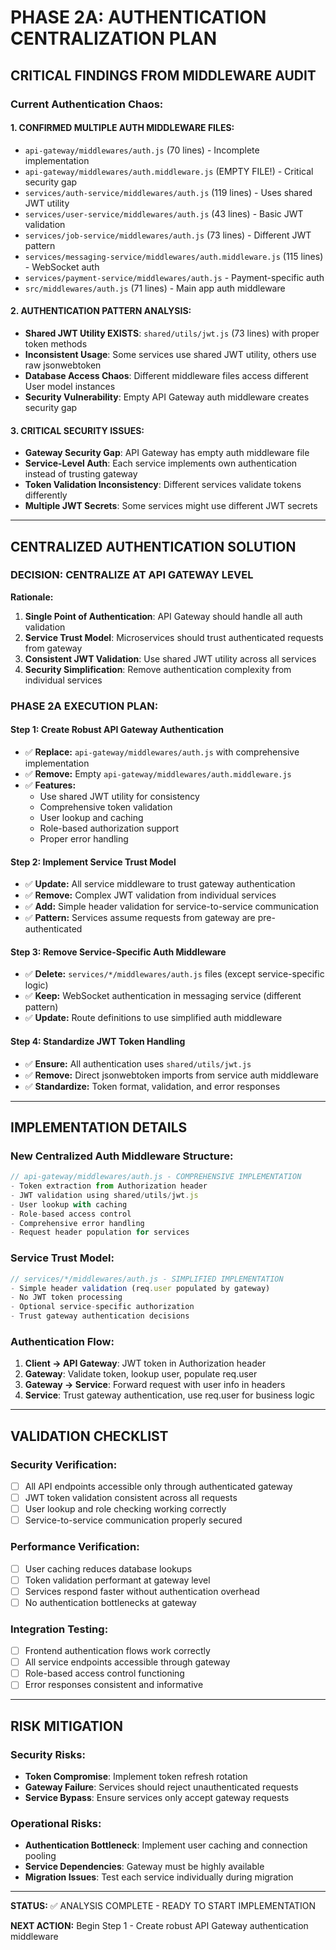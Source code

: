 # PHASE 2A: AUTHENTICATION CENTRALIZATION PLAN

## CRITICAL FINDINGS FROM MIDDLEWARE AUDIT

### **Current Authentication Chaos:**

#### **1. CONFIRMED MULTIPLE AUTH MIDDLEWARE FILES:**
- `api-gateway/middlewares/auth.js` (70 lines) - Incomplete implementation
- `api-gateway/middlewares/auth.middleware.js` (EMPTY FILE!) - Critical security gap
- `services/auth-service/middlewares/auth.js` (119 lines) - Uses shared JWT utility  
- `services/user-service/middlewares/auth.js` (43 lines) - Basic JWT validation
- `services/job-service/middlewares/auth.js` (73 lines) - Different JWT pattern
- `services/messaging-service/middlewares/auth.middleware.js` (115 lines) - WebSocket auth
- `services/payment-service/middlewares/auth.js` - Payment-specific auth
- `src/middlewares/auth.js` (71 lines) - Main app auth middleware

#### **2. AUTHENTICATION PATTERN ANALYSIS:**
- **Shared JWT Utility EXISTS**: `shared/utils/jwt.js` (73 lines) with proper token methods
- **Inconsistent Usage**: Some services use shared JWT utility, others use raw jsonwebtoken
- **Database Access Chaos**: Different middleware files access different User model instances
- **Security Vulnerability**: Empty API Gateway auth middleware creates security gap

#### **3. CRITICAL SECURITY ISSUES:**
- **Gateway Security Gap**: API Gateway has empty auth middleware file
- **Service-Level Auth**: Each service implements own authentication instead of trusting gateway
- **Token Validation Inconsistency**: Different services validate tokens differently
- **Multiple JWT Secrets**: Some services might use different JWT secrets

---

## CENTRALIZED AUTHENTICATION SOLUTION

### **DECISION: CENTRALIZE AT API GATEWAY LEVEL**

**Rationale:**
1. **Single Point of Authentication**: API Gateway should handle all auth validation
2. **Service Trust Model**: Microservices should trust authenticated requests from gateway
3. **Consistent JWT Validation**: Use shared JWT utility across all services
4. **Security Simplification**: Remove authentication complexity from individual services

### **PHASE 2A EXECUTION PLAN:**

#### **Step 1: Create Robust API Gateway Authentication**
- ✅ **Replace:** `api-gateway/middlewares/auth.js` with comprehensive implementation
- ✅ **Remove:** Empty `api-gateway/middlewares/auth.middleware.js` 
- ✅ **Features:**
  - Use shared JWT utility for consistency
  - Comprehensive token validation
  - User lookup and caching
  - Role-based authorization support
  - Proper error handling

#### **Step 2: Implement Service Trust Model**  
- ✅ **Update:** All service middleware to trust gateway authentication
- ✅ **Remove:** Complex JWT validation from individual services
- ✅ **Add:** Simple header validation for service-to-service communication
- ✅ **Pattern:** Services assume requests from gateway are pre-authenticated

#### **Step 3: Remove Service-Specific Auth Middleware**
- ✅ **Delete:** `services/*/middlewares/auth.js` files (except service-specific logic)
- ✅ **Keep:** WebSocket authentication in messaging service (different pattern)
- ✅ **Update:** Route definitions to use simplified auth middleware

#### **Step 4: Standardize JWT Token Handling**
- ✅ **Ensure:** All authentication uses `shared/utils/jwt.js`
- ✅ **Remove:** Direct jsonwebtoken imports from service auth middleware
- ✅ **Standardize:** Token format, validation, and error responses

---

## IMPLEMENTATION DETAILS

### **New Centralized Auth Middleware Structure:**
```javascript
// api-gateway/middlewares/auth.js - COMPREHENSIVE IMPLEMENTATION
- Token extraction from Authorization header
- JWT validation using shared/utils/jwt.js  
- User lookup with caching
- Role-based access control
- Comprehensive error handling
- Request header population for services
```

### **Service Trust Model:**
```javascript
// services/*/middlewares/auth.js - SIMPLIFIED IMPLEMENTATION  
- Simple header validation (req.user populated by gateway)
- No JWT token processing
- Optional service-specific authorization
- Trust gateway authentication decisions
```

### **Authentication Flow:**
1. **Client → API Gateway**: JWT token in Authorization header
2. **Gateway**: Validate token, lookup user, populate req.user
3. **Gateway → Service**: Forward request with user info in headers
4. **Service**: Trust gateway authentication, use req.user for business logic

---

## VALIDATION CHECKLIST

### **Security Verification:**
- [ ] All API endpoints accessible only through authenticated gateway
- [ ] JWT token validation consistent across all requests
- [ ] User lookup and role checking working correctly
- [ ] Service-to-service communication properly secured

### **Performance Verification:**
- [ ] User caching reduces database lookups
- [ ] Token validation performant at gateway level
- [ ] Services respond faster without authentication overhead
- [ ] No authentication bottlenecks at gateway

### **Integration Testing:**
- [ ] Frontend authentication flows work correctly
- [ ] All service endpoints accessible through gateway
- [ ] Role-based access control functioning
- [ ] Error responses consistent and informative

---

## RISK MITIGATION

### **Security Risks:**
- **Token Compromise**: Implement token refresh rotation
- **Gateway Failure**: Services should reject unauthenticated requests
- **Service Bypass**: Ensure services only accept gateway requests

### **Operational Risks:**
- **Authentication Bottleneck**: Implement user caching and connection pooling
- **Service Dependencies**: Gateway must be highly available
- **Migration Issues**: Test each service individually during migration

---

**STATUS:** ✅ ANALYSIS COMPLETE - READY TO START IMPLEMENTATION

**NEXT ACTION:** Begin Step 1 - Create robust API Gateway authentication middleware